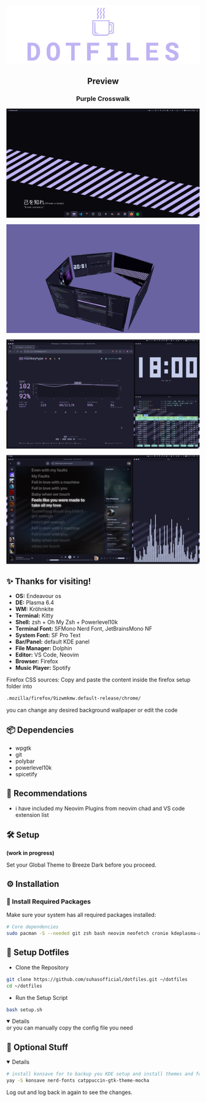 <p align="center"><a name="top" href="#"><img src="https://github.com/suhasofficial/dotfiles/blob/main/previews/header.png?raw=true"></a></p>

<h2 align="center"> Preview </h2>

<h3 align="center"> Purple Crosswalk </h3>

![](https://github.com/suhasofficial/dotfiles/blob/main/previews/1.png?raw=true)

![](https://github.com/suhasofficial/dotfiles/blob/main/previews/2.png?raw=true)

![](https://github.com/suhasofficial/dotfiles/blob/main/previews/3.png?raw=true)

![](https://github.com/suhasofficial/dotfiles/blob/main/previews/4.png?raw=true)


## :sparkles: Thanks for visiting! 

-  **OS:** Endeavour os
-  **DE:** Plasma 6.4
-  **WM:** Kröhnkite
-  **Terminal:** Kitty
-  **Shell:** zsh + Oh My Zsh + Powerlevel10k
-  **Terminal Font:** SFMono Nerd Font, JetBrainsMono NF
-  **System Font:** SF Pro Text
-  **Bar/Panel:** default KDE panel
-  **File Manager:** Dolphin
-  **Editor:** VS Code, Neovim
-  **Browser:** Firefox
-  **Music Player:** Spotify 

Firefox CSS sources: Copy and paste the content inside the firefox setup folder into 

```bash
.mozilla/firefox/9izwmkmw.default-release/chrome/
```
you can change any desired background wallpaper or edit the code
 
## 📦 Dependencies

- wpgtk
- git
- polybar
- powerlevel10k
- spicetify

## :paperclip: Recommendations

-  i have included my Neovim Plugins from neovim chad and VS code extension list

## :hammer_and_wrench: Setup

**(work in progress)**

Set your Global Theme to Breeze Dark before you proceed.

## ⚙️ Installation

### 🧰 Install Required Packages

Make sure your system has all required packages installed:

```bash
# Core dependencies
sudo pacman -S --needed git zsh bash neovim neofetch cronie kdeplasma-addons
```

## 🚀 Setup Dotfiles
- Clone the Repository
  
```bash
git clone https://github.com/suhasofficial/dotfiles.git ~/dotfiles
cd ~/dotfiles
```
- Run the Setup Script
  
```bash
bash setup.sh
```
<details open>
or you can manually copy the config file you need 
</details>

## :ice_cream: Optional Stuff

<details open>

 ```bash
# install konsave for to backup you KDE setup and install themes and fonts and whatever needed
yay -S konsave nerd-fonts catppuccin-gtk-theme-mocha
```
Log out and log back in again to see the changes.

</details>

